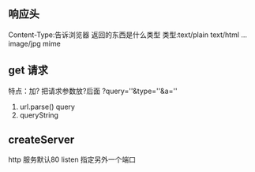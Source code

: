 ## 响应头
Content-Type:告诉浏览器 返回的东西是什么类型
类型:text/plain text/html ... image/jpg  mime

## get 请求
特点：加? 把请求参数放?后面   ?query=''&type=''&a=''
1. url.parse() query
2. queryString 


## createServer 
http 服务默认80 listen 指定另外一个端口